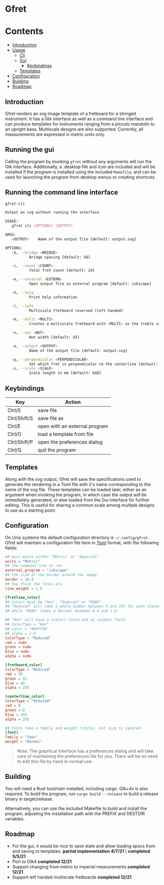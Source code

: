 # Gfret
<!-- cargo-sync-readme start -->

Contents
========
* [Introduction](#introduction)
* [Usage](#usage)
  * [Cli](#running-the-command-line-interface)
  * [Gui](#running-the-gui)
    * [Keybindings](#keybindings)
  * [Templates](#templates)
* [Configuration](#configuration)
* [Building](#building)
* [Roadmap](#roadmap)

## Introduction
Gfret renders an svg image template of a fretboard for a stringed instrument.
It has a Gtk interface as well as a command line interface and can produce
templates for instruments ranging from a piccolo mandolin to an upright bass.
Multiscale designs are also supported. Currently, all measurements are
expressed in metric units only.
## Running the gui
Calling the program by invoking ```gfret``` without any arguments will run
the Gtk interface. Additionally, a .desktop file and icon are included and
will be installed if the program is installed using the included
```Makefile```, and can be used for launching the program from desktop menus
or creating shortcuts.
## Running the command line interface
```Bash
gfret-cli

Output an svg without running the interface

USAGE:
   gfret cli [OPTIONS] [OUTPUT]

ARGS:
   <OUTPUT>    Name of the output file [default: output.svg]

OPTIONS:
   -b, --bridge <BRIDGE>
           Bridge spacing [default: 56]

   -c, --count <COUNT>
           Total fret count [default: 24]

   -e, --external <EXTERN>
           Open output file in external program [default: inkscape]

   -h, --help
           Print help information

   -l, --left
           Multiscale fretboard reversed (left handed)

   -m, --multi <MULTI>
           Creates a multiscale fretboard with <MULTI> as the treble scale. [default: 610]

   -n, --nut <NUT>
           Nut width [default: 43]

   -o, --output <OUTPUT>
           Name of the output file [default: output.svg]

   -p, --perpendicular <PERPENDICULAR>
           Set which fret is perpendicular to the centerline [default: 8]
   -s, --scale <SCALE>
           Scale length in mm [default: 648]
```
## Keybindings
| Key | Action |
| --- | --- |
| Ctrl/S | save file |
| Ctrl/Shift/S | save file as |
| Ctrl/E | open with an external program |
| Ctrl/O | load a template from file |
| Ctrl/Shift/P | open the preferences dialog |
| Ctrl/Q | quit the program |
## Templates
Along with the svg output, Gfret will save the specifications used to
generate the rendering in a Toml file with it's name corresponding to the
name of the svg file. These templates can be loaded later, either as an
argument when invoking the program, in which case the output will be
immediately generated, or else loaded from the Gui interface for further
editing. This is useful for sharing a common scale among multiple designs to
use as a starting point.
## Configuration
On Unix systems the default configuration directory is ```~/.config/gfret```.
Gfret will maintain a configuration file here in [Toml](https://github.com/toml-lang/toml)
format, with the following fields:
```Toml
## must match either "Metric" or "Imperial"
units = "Metric"
## the command line to run
external_program = "inkscape"
## the size of the border around the image
border = 10.0
## how thick the lines are
line_weight = 1.0

[fretline_color]
## Colors must be "Hex", "Reduced" or "RGBA"
## "Reduced" will take a whole number between 0 and 255 for each channel,
## while "RGBA" takes a decimal between 0.0 and 1.0.

## "Hex" will have a <color> field and an <alpha> field
## ColorType = "Hex"
## color = "#00ff00"
## alpha = 1.0
ColorType = "Reduced"
red = <u8>
green = <u8>
blue = <u8>
alpha = <u8>

[fretboard_color]
ColorType = "Reduced"
red = 36
green = 31
blue = 49
alpha = 255

[centerline_color]
ColorType = "Reduced"
red = 0
green = 0
blue = 255
alpha = 255

## Fonts take a family and weight (style), but size is ignored
[font]
family = "Sans"
weight = "Normal"
```
> Note: The graphical interface has a preferences dialog and will take care
> of maintaining the preferences file for you. There will be no need to edit
> this file by hand in normal use.
## Building
You will need a Rust toolchain installed, including cargo. Gtk+4x is also
required. To build the program, run ```cargo build --release``` to build a
release binary in target/release.

Alternatively, you can use the included Makefile to build and install the
program, adjusting the installation path with the PREFIX and DESTDIR variables.

## Roadmap
* For the gui, it would be nice to save state and allow loading specs from and saving
to templates. **partial implementation 4/7/21** | **completed 5/5/21**
* Port to Gtk4 **completed 12/21**
* Support changing from metric to imperial measurements **completed 12/21**
* Support left handed multiscale fretboards **completed 12/21**
<!-- cargo-sync-readme end -->
